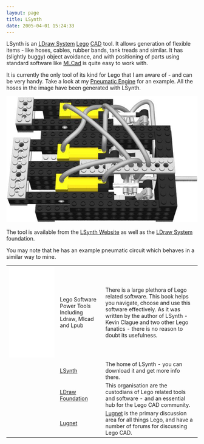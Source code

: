 ```yaml
---
layout: page
title: LSynth
date: 2005-04-01 15:24:33
---
```

LSynth is an <a class="wiki" href="/wiki/ldraw_system.html" title="The primary system for CAD representation of Lego parts">LDraw System</a> <a class="wiki" href="/wiki/lego.html" title="The best known construction toy">Lego</a> <a class="wiki" href="/wiki/cad.html" title="Computer Aided Design">CAD</a> tool. It allows generation of flexible items - like hoses, cables, rubber bands, tank treads and similar. It has (slightly buggy) object avoidance, and with positioning of parts using standard software like <a class="wiki" href="/wiki/mlcad.html" title="MLCad">MLCad</a> is quite easy to work with.

It is currently the only tool of its kind for Lego that I am aware of - and can be very handy. Take a look at my <a class="wiki" href="/assets/downloads/PneumaticEngineLSynth.mpd">Pneumatic Engine</a> for an example. All the hoses in the image have been generated with LSynth.

![Pneumatic Engine](/galleries/2006-07-09-pneumatic-engine-repost/PneumaticEngineLSynth.jpg)

The tool is available from the <a class="wiki" href="http://lsynth.sourceforge.net/">LSynth Website</a> as well as the <a class="wiki" href="/wiki/ldraw_system.html" title="The primary system for CAD representation of Lego parts">LDraw System</a> foundation.

You may note that he has an example pneumatic circuit which behaves in a similar way to mine.

<table class="normal" id="fancytable_1"> <tr>
<td><iframe style="width:120px;height:240px;" marginwidth="0" marginheight="0" scrolling="no" frameborder="0" src="//ws-eu.amazon-adsystem.com/widgets/q?ServiceVersion=20070822&OneJS=1&Operation=GetAdHtml&MarketPlace=GB&source=ss&ref=as_ss_li_til&ad_type=product_link&tracking_id=orionrobots-21&marketplace=amazon&region=GB&placement=B002FL3NQK&asins=B002FL3NQK&linkId=3fc9fe72c3b9b91d5cbcbd79dbb31d46&show_border=true&link_opens_in_new_window=true"></iframe></td> <td>Lego Software Power Tools Including Ldraw, Mlcad and Lpub</td> <td> There is a large plethora of Lego related software. This book helps you navigate, choose and use this software effectively. As it was written by the author of LSynth - Kevin Clague and two other Lego fanatics - there is no reason to doubt its usefulness.</td></tr>
<tr> <td></td> <td> <a class="wiki" href="http://lsynth.sourceforge.net/">LSynth</a> </td> <td> The home of LSynth - you can download it and get more info there.</td> </tr> <tr> <td></td> <td> <a class="wiki" href="http://www.ldraw.org/">LDraw Foundation</a> </td> <td> This organisation are the custodians of Lego related tools and software - and an essential hub for the Lego CAD community.</td> </tr>
<tr> <td></td> <td> <a class="wiki" href="https://www.lugnet.com/">Lugnet</a> </td> <td> <a class="wiki" href="/wiki/lugnet.html" title="Lego Users Group Network">Lugnet</a> is the primary discussion area for all things Lego, and have a number of forums for discussing Lego CAD.</td> </tr>
</table>
